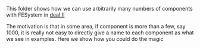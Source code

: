 This folder shows how we can use arbitrarily many numbers of components with FESystem in [deal.II](www.dealii.org)

The motivation is that in some area, if component is more than a few, say 1000, it is really not easy to directly give a name to each component as what we see in examples. Here we show how you could do the magic

